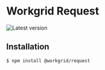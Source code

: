 # Workgrid Request

![Latest version](https://img.shields.io/npm/v/@workgrid/request.svg)

## Installation

```bash
$ npm install @workgrid/request
```
